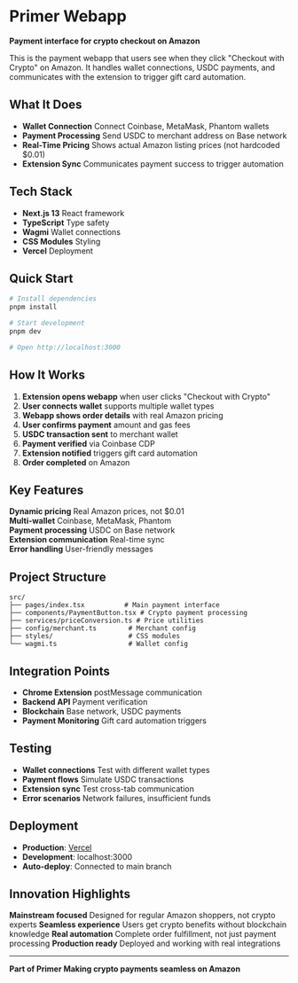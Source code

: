 # Primer Webapp

**Payment interface for crypto checkout on Amazon**

This is the payment webapp that users see when they click "Checkout with Crypto" on Amazon. It handles wallet connections, USDC payments, and communicates with the extension to trigger gift card automation.

## What It Does

- **Wallet Connection** Connect Coinbase, MetaMask, Phantom wallets
- **Payment Processing** Send USDC to merchant address on Base network
- **Real-Time Pricing** Shows actual Amazon listing prices (not hardcoded $0.01)
- **Extension Sync** Communicates payment success to trigger automation

## Tech Stack

- **Next.js 13** React framework
- **TypeScript** Type safety
- **Wagmi** Wallet connections
- **CSS Modules** Styling
- **Vercel** Deployment

## Quick Start

```bash
# Install dependencies
pnpm install

# Start development
pnpm dev

# Open http://localhost:3000
```

## How It Works

1. **Extension opens webapp** when user clicks "Checkout with Crypto"
2. **User connects wallet** supports multiple wallet types
3. **Webapp shows order details** with real Amazon pricing
4. **User confirms payment** amount and gas fees
5. **USDC transaction sent** to merchant wallet
6. **Payment verified** via Coinbase CDP
7. **Extension notified** triggers gift card automation
8. **Order completed** on Amazon

## Key Features

**Dynamic pricing** Real Amazon prices, not $0.01  
**Multi-wallet** Coinbase, MetaMask, Phantom  
**Payment processing** USDC on Base network  
**Extension communication** Real-time sync  
**Error handling** User-friendly messages  

## Project Structure

```
src/
├── pages/index.tsx          # Main payment interface
├── components/PaymentButton.tsx # Crypto payment processing
├── services/priceConversion.ts # Price utilities
├── config/merchant.ts        # Merchant config
├── styles/                   # CSS modules
└── wagmi.ts                  # Wallet config
```

## Integration Points

- **Chrome Extension** postMessage communication
- **Backend API** Payment verification
- **Blockchain** Base network, USDC payments
- **Payment Monitoring** Gift card automation triggers

## Testing

- **Wallet connections** Test with different wallet types
- **Payment flows** Simulate USDC transactions
- **Extension sync** Test cross-tab communication
- **Error scenarios** Network failures, insufficient funds

## Deployment

- **Production**: [Vercel](https://webapp-2p3fj5n6g-cynthwanggs-projects.vercel.app)
- **Development**: localhost:3000
- **Auto-deploy**: Connected to main branch

## Innovation Highlights

**Mainstream focused** Designed for regular Amazon shoppers, not crypto experts
**Seamless experience** Users get crypto benefits without blockchain knowledge
**Real automation** Complete order fulfillment, not just payment processing
**Production ready** Deployed and working with real integrations

---

**Part of Primer Making crypto payments seamless on Amazon**
